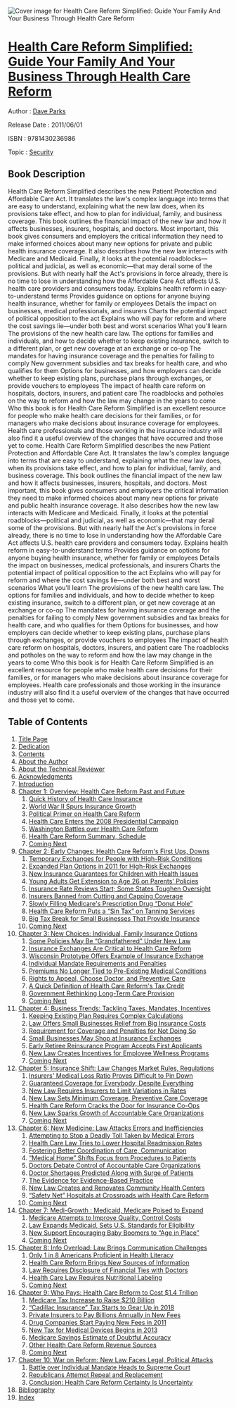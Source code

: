 ![Cover image for Health Care Reform Simplified: Guide Your Family And Your Business Through Health Care Reform](https://imgdetail.ebookreading.net/cover/cover/security/EB9781430236986.jpg)

[Health Care Reform Simplified: Guide Your Family And Your Business Through Health Care Reform](https://ebookreading.net/view/book/Health+Care+Reform+Simplified%3A+Guide+Your+Family+And+Your+Business+Through+Health+Care+Reform-EB9781430236986_1.html "Health Care Reform Simplified: Guide Your Family And Your Business Through Health Care Reform")
====================================================================================================================

Author : [Dave Parks](https://ebookreading.net/search/author/Dave+Parks)

Release Date : 2011/06/01

ISBN : 9781430236986

Topic : [Security](https://ebookreading.net/search/category/security)

Book Description
-----------------

Health Care Reform Simplified describes the new Patient Protection and Affordable Care Act. It translates the law's complex language into terms that are easy to understand, explaining what the new law does, when its provisions take effect, and how to plan for individual, family, and business coverage. This book outlines the financial impact of the new law and how it affects businesses, insurers, hospitals, and doctors.
Most important, this book gives consumers and employers the critical information they need to make informed choices about many new options for private and public health insurance coverage. It also describes how the new law interacts with Medicare and Medicaid. Finally, it looks at the potential roadblocks—political and judicial, as well as economic—that may derail some of the provisions. But with nearly half the Act's provisions in force already, there is no time to lose in understanding how the Affordable Care Act affects U.S. health care providers and consumers today.
Explains health reform in easy-to-understand terms
Provides guidance on options for anyone buying health insurance, whether for family or employees
Details the impact on businesses, medical professionals, and insurers
Charts the potential impact of political opposition to the act
Explains who will pay for reform and where the cost savings lie—under both best and worst scenarios
What you'll learn
The provisions of the new health care law.
The options for families and individuals, and how to decide whether to keep existing insurance, switch to a different plan, or get new coverage at an exchange or co-op
The mandates for having insurance coverage and the penalties for failing to comply
New government subsidies and tax breaks for health care, and who qualifies for them
Options for businesses, and how employers can decide whether to keep existing plans, purchase plans through exchanges, or provide vouchers to employees
The impact of health care reform on hospitals, doctors, insurers, and patient care
The roadblocks and potholes on the way to reform and how the law may change in the years to come
Who this book is for
Health Care Reform Simplified is an excellent resource for people who make health care decisions for their families, or for managers who make decisions about insurance coverage for employees. Health care professionals and those working in the insurance industry will also find it a useful overview of the changes that have occurred and those yet to come.
              Health Care Reform Simplified describes the new Patient Protection and Affordable Care Act. It translates the law's complex language into terms that are easy to understand, explaining what the new law does, when its provisions take effect, and how to plan for individual, family, and business coverage. This book outlines the financial impact of the new law and how it affects businesses, insurers, hospitals, and doctors.
Most important, this book gives consumers and employers the critical information they need to make informed choices about many new options for private and public health insurance coverage. It also describes how the new law interacts with Medicare and Medicaid. Finally, it looks at the potential roadblocks—political and judicial, as well as economic—that may derail some of the provisions. But with nearly half the Act's provisions in force already, there is no time to lose in understanding how the Affordable Care Act affects U.S. health care providers and consumers today.
Explains health reform in easy-to-understand terms
Provides guidance on options for anyone buying health insurance, whether for family or employees
Details the impact on businesses, medical professionals, and insurers
Charts the potential impact of political opposition to the act
Explains who will pay for reform and where the cost savings lie—under both best and worst scenarios
What you'll learn
The provisions of the new health care law.
The options for families and individuals, and how to decide whether to keep existing insurance, switch to a different plan, or get new coverage at an exchange or co-op
The mandates for having insurance coverage and the penalties for failing to comply
New government subsidies and tax breaks for health care, and who qualifies for them
Options for businesses, and how employers can decide whether to keep existing plans, purchase plans through exchanges, or provide vouchers to employees
The impact of health care reform on hospitals, doctors, insurers, and patient care
The roadblocks and potholes on the way to reform and how the law may change in the years to come
Who this book is for
Health Care Reform Simplified is an excellent resource for people who make health care decisions for their families, or for managers who make decisions about insurance coverage for employees. Health care professionals and those working in the insurance industry will also find it a useful overview of the changes that have occurred and those yet to come.
              
Table of Contents
-----------------

1. [Title Page](https://ebookreading.net/view/book/Health+Care+Reform+Simplified%3A+Guide+Your+Family+And+Your+Business+Through+Health+Care+Reform-EB9781430236986_2.html)
1. [Dedication](https://ebookreading.net/view/book/Health+Care+Reform+Simplified%3A+Guide+Your+Family+And+Your+Business+Through+Health+Care+Reform-EB9781430236986_4.html)
1. [Contents](https://ebookreading.net/view/book/Health+Care+Reform+Simplified%3A+Guide+Your+Family+And+Your+Business+Through+Health+Care+Reform-EB9781430236986_5.html)
1. [About the Author](https://ebookreading.net/view/book/Health+Care+Reform+Simplified%3A+Guide+Your+Family+And+Your+Business+Through+Health+Care+Reform-EB9781430236986_7.html#about_the_author)
1. [About the Technical Reviewer](https://ebookreading.net/view/book/Health+Care+Reform+Simplified%3A+Guide+Your+Family+And+Your+Business+Through+Health+Care+Reform-EB9781430236986_0.html#about_the_technical)
1. [Acknowledgments](https://ebookreading.net/view/book/Health+Care+Reform+Simplified%3A+Guide+Your+Family+And+Your+Business+Through+Health+Care+Reform-EB9781430236986_8.html#acknowledgments)
1. [Introduction](https://ebookreading.net/view/book/Health+Care+Reform+Simplified%3A+Guide+Your+Family+And+Your+Business+Through+Health+Care+Reform-EB9781430236986_9.html#introduction)
1. [Chapter 1: Overview: Health Care Reform Past and Future](https://ebookreading.net/view/book/Health+Care+Reform+Simplified%3A+Guide+Your+Family+And+Your+Business+Through+Health+Care+Reform-EB9781430236986_10.html#ch1)
    1. [Quick History of Health Care Insurance](https://ebookreading.net/view/book/Health+Care+Reform+Simplified%3A+Guide+Your+Family+And+Your+Business+Through+Health+Care+Reform-EB9781430236986_10.html#quick_history_of_he)
    1. [World War II Spurs Insurance Growth](https://ebookreading.net/view/book/Health+Care+Reform+Simplified%3A+Guide+Your+Family+And+Your+Business+Through+Health+Care+Reform-EB9781430236986_10.html#world_war_ii_spurs_)
    1. [Political Primer on Health Care Reform](https://ebookreading.net/view/book/Health+Care+Reform+Simplified%3A+Guide+Your+Family+And+Your+Business+Through+Health+Care+Reform-EB9781430236986_10.html#political_primer_on)
    1. [Health Care Enters the 2008 Presidential Campaign](https://ebookreading.net/view/book/Health+Care+Reform+Simplified%3A+Guide+Your+Family+And+Your+Business+Through+Health+Care+Reform-EB9781430236986_10.html#health_care_enters_)
    1. [Washington Battles over Health Care Reform](https://ebookreading.net/view/book/Health+Care+Reform+Simplified%3A+Guide+Your+Family+And+Your+Business+Through+Health+Care+Reform-EB9781430236986_10.html#washington_battles_)
    1. [Health Care Reform Summary, Schedule](https://ebookreading.net/view/book/Health+Care+Reform+Simplified%3A+Guide+Your+Family+And+Your+Business+Through+Health+Care+Reform-EB9781430236986_10.html#health_care_reform_)
    1. [Coming Next](https://ebookreading.net/view/book/Health+Care+Reform+Simplified%3A+Guide+Your+Family+And+Your+Business+Through+Health+Care+Reform-EB9781430236986_10.html#coming_next)
1. [Chapter 2: Early Changes: Health Care Reform&#39;s First Ups, Downs](https://ebookreading.net/view/book/Health+Care+Reform+Simplified%3A+Guide+Your+Family+And+Your+Business+Through+Health+Care+Reform-EB9781430236986_11.html#ch2)
    1. [Temporary Exchanges for People with High-Risk Conditions](https://ebookreading.net/view/book/Health+Care+Reform+Simplified%3A+Guide+Your+Family+And+Your+Business+Through+Health+Care+Reform-EB9781430236986_11.html#temporary_exchanges)
    1. [Expanded Plan Options in 2011 for High-Risk Exchanges](https://ebookreading.net/view/book/Health+Care+Reform+Simplified%3A+Guide+Your+Family+And+Your+Business+Through+Health+Care+Reform-EB9781430236986_11.html#expanded_plan_optio)
    1. [New Insurance Guarantees for Children with Health Issues](https://ebookreading.net/view/book/Health+Care+Reform+Simplified%3A+Guide+Your+Family+And+Your+Business+Through+Health+Care+Reform-EB9781430236986_11.html#new_insurance_guara)
    1. [Young Adults Get Extension to Age 26 on Parents&#39; Policies](https://ebookreading.net/view/book/Health+Care+Reform+Simplified%3A+Guide+Your+Family+And+Your+Business+Through+Health+Care+Reform-EB9781430236986_11.html#young_adults_get_ex)
    1. [Insurance Rate Reviews Start; Some States Toughen Oversight](https://ebookreading.net/view/book/Health+Care+Reform+Simplified%3A+Guide+Your+Family+And+Your+Business+Through+Health+Care+Reform-EB9781430236986_11.html#insurance_rate_revi)
    1. [Insurers Banned from Cutting and Capping Coverage](https://ebookreading.net/view/book/Health+Care+Reform+Simplified%3A+Guide+Your+Family+And+Your+Business+Through+Health+Care+Reform-EB9781430236986_11.html#insurers_banned_fro)
    1. [Slowly Filling Medicare&#39;s Prescription Drug “Donut Hole”](https://ebookreading.net/view/book/Health+Care+Reform+Simplified%3A+Guide+Your+Family+And+Your+Business+Through+Health+Care+Reform-EB9781430236986_11.html#slowly_filling_medi)
    1. [Health Care Reform Puts a “Sin Tax” on Tanning Services](https://ebookreading.net/view/book/Health+Care+Reform+Simplified%3A+Guide+Your+Family+And+Your+Business+Through+Health+Care+Reform-EB9781430236986_11.html#health_care_reform_)
    1. [Big Tax Break for Small Businesses That Provide Insurance](https://ebookreading.net/view/book/Health+Care+Reform+Simplified%3A+Guide+Your+Family+And+Your+Business+Through+Health+Care+Reform-EB9781430236986_11.html#big_tax_break_for_s)
    1. [Coming Next](https://ebookreading.net/view/book/Health+Care+Reform+Simplified%3A+Guide+Your+Family+And+Your+Business+Through+Health+Care+Reform-EB9781430236986_11.html#coming_next)
1. [Chapter 3: New Choices: Individual, Family Insurance Options](https://ebookreading.net/view/book/Health+Care+Reform+Simplified%3A+Guide+Your+Family+And+Your+Business+Through+Health+Care+Reform-EB9781430236986_12.html#ch3)
    1. [Some Policies May Be “Grandfathered” Under New Law](https://ebookreading.net/view/book/Health+Care+Reform+Simplified%3A+Guide+Your+Family+And+Your+Business+Through+Health+Care+Reform-EB9781430236986_12.html#some_policies_may_b)
    1. [Insurance Exchanges Are Critical to Health Care Reform](https://ebookreading.net/view/book/Health+Care+Reform+Simplified%3A+Guide+Your+Family+And+Your+Business+Through+Health+Care+Reform-EB9781430236986_12.html#insurance_exchanges)
    1. [Wisconsin Prototype Offers Example of Insurance Exchange](https://ebookreading.net/view/book/Health+Care+Reform+Simplified%3A+Guide+Your+Family+And+Your+Business+Through+Health+Care+Reform-EB9781430236986_12.html#wisconsin_prototype)
    1. [Individual Mandate Requirements and Penalties](https://ebookreading.net/view/book/Health+Care+Reform+Simplified%3A+Guide+Your+Family+And+Your+Business+Through+Health+Care+Reform-EB9781430236986_12.html#individual_mandate_)
    1. [Premiums No Longer Tied to Pre-Existing Medical Conditions](https://ebookreading.net/view/book/Health+Care+Reform+Simplified%3A+Guide+Your+Family+And+Your+Business+Through+Health+Care+Reform-EB9781430236986_12.html#premiums_no_longer_)
    1. [Rights to Appeal, Choose Doctor, and Preventive Care](https://ebookreading.net/view/book/Health+Care+Reform+Simplified%3A+Guide+Your+Family+And+Your+Business+Through+Health+Care+Reform-EB9781430236986_12.html#rights_to_appeal_ch)
    1. [A Quick Definition of Health Care Reform&#39;s Tax Credit](https://ebookreading.net/view/book/Health+Care+Reform+Simplified%3A+Guide+Your+Family+And+Your+Business+Through+Health+Care+Reform-EB9781430236986_12.html#a_quick_definition_)
    1. [Government Rethinking Long-Term Care Provision](https://ebookreading.net/view/book/Health+Care+Reform+Simplified%3A+Guide+Your+Family+And+Your+Business+Through+Health+Care+Reform-EB9781430236986_12.html#government_rethinki)
    1. [Coming Next](https://ebookreading.net/view/book/Health+Care+Reform+Simplified%3A+Guide+Your+Family+And+Your+Business+Through+Health+Care+Reform-EB9781430236986_12.html#coming_next)
1. [Chapter 4: Business Trends: Tackling Taxes, Mandates, Incentives](https://ebookreading.net/view/book/Health+Care+Reform+Simplified%3A+Guide+Your+Family+And+Your+Business+Through+Health+Care+Reform-EB9781430236986_13.html#ch4)
    1. [Keeping Existing Plan Requires Complex Calculations](https://ebookreading.net/view/book/Health+Care+Reform+Simplified%3A+Guide+Your+Family+And+Your+Business+Through+Health+Care+Reform-EB9781430236986_13.html#keeping_existing_pl)
    1. [Law Offers Small Businesses Relief from Big Insurance Costs](https://ebookreading.net/view/book/Health+Care+Reform+Simplified%3A+Guide+Your+Family+And+Your+Business+Through+Health+Care+Reform-EB9781430236986_13.html#law_offers_small_bu)
    1. [Requirement for Coverage and Penalties for Not Doing So](https://ebookreading.net/view/book/Health+Care+Reform+Simplified%3A+Guide+Your+Family+And+Your+Business+Through+Health+Care+Reform-EB9781430236986_13.html#requirement_for_cov)
    1. [Small Businesses May Shop at Insurance Exchanges](https://ebookreading.net/view/book/Health+Care+Reform+Simplified%3A+Guide+Your+Family+And+Your+Business+Through+Health+Care+Reform-EB9781430236986_13.html#small_businesses_ma)
    1. [Early Retiree Reinsurance Program Accepts First Applicants](https://ebookreading.net/view/book/Health+Care+Reform+Simplified%3A+Guide+Your+Family+And+Your+Business+Through+Health+Care+Reform-EB9781430236986_13.html#early_retiree_reins)
    1. [New Law Creates Incentives for Employee Wellness Programs](https://ebookreading.net/view/book/Health+Care+Reform+Simplified%3A+Guide+Your+Family+And+Your+Business+Through+Health+Care+Reform-EB9781430236986_13.html#new_law_creates_inc)
    1. [Coming Next](https://ebookreading.net/view/book/Health+Care+Reform+Simplified%3A+Guide+Your+Family+And+Your+Business+Through+Health+Care+Reform-EB9781430236986_13.html#coming_next1)
1. [Chapter 5: Insurance Shift: Law Changes Market Rules, Regulations](https://ebookreading.net/view/book/Health+Care+Reform+Simplified%3A+Guide+Your+Family+And+Your+Business+Through+Health+Care+Reform-EB9781430236986_14.html#ch5)
    1. [Insurers&#39; Medical Loss Ratio Proves Difficult to Pin Down](https://ebookreading.net/view/book/Health+Care+Reform+Simplified%3A+Guide+Your+Family+And+Your+Business+Through+Health+Care+Reform-EB9781430236986_14.html#insurers_medical_lo)
    1. [Guaranteed Coverage for Everybody, Despite Everything](https://ebookreading.net/view/book/Health+Care+Reform+Simplified%3A+Guide+Your+Family+And+Your+Business+Through+Health+Care+Reform-EB9781430236986_14.html#guaranteed_coverage)
    1. [New Law Requires Insurers to Limit Variations in Rates](https://ebookreading.net/view/book/Health+Care+Reform+Simplified%3A+Guide+Your+Family+And+Your+Business+Through+Health+Care+Reform-EB9781430236986_14.html#new_law_requires_in)
    1. [New Law Sets Minimum Coverage, Preventive Care Coverage](https://ebookreading.net/view/book/Health+Care+Reform+Simplified%3A+Guide+Your+Family+And+Your+Business+Through+Health+Care+Reform-EB9781430236986_14.html#new_law_sets_minimu)
    1. [Health Care Reform Cracks the Door for Insurance Co-Ops](https://ebookreading.net/view/book/Health+Care+Reform+Simplified%3A+Guide+Your+Family+And+Your+Business+Through+Health+Care+Reform-EB9781430236986_14.html#health_care_reform_)
    1. [New Law Sparks Growth of Accountable Care Organizations](https://ebookreading.net/view/book/Health+Care+Reform+Simplified%3A+Guide+Your+Family+And+Your+Business+Through+Health+Care+Reform-EB9781430236986_14.html#new_law_sparks_grow)
    1. [Coming Next](https://ebookreading.net/view/book/Health+Care+Reform+Simplified%3A+Guide+Your+Family+And+Your+Business+Through+Health+Care+Reform-EB9781430236986_14.html#coming_next2)
1. [Chapter 6: New Medicine: Law Attacks Errors and Inefficiencies](https://ebookreading.net/view/book/Health+Care+Reform+Simplified%3A+Guide+Your+Family+And+Your+Business+Through+Health+Care+Reform-EB9781430236986_15.html#ch6)
    1. [Attempting to Stop a Deadly Toll Taken by Medical Errors](https://ebookreading.net/view/book/Health+Care+Reform+Simplified%3A+Guide+Your+Family+And+Your+Business+Through+Health+Care+Reform-EB9781430236986_15.html#attempting_to_stop_)
    1. [Health Care Law Tries to Lower Hospital Readmission Rates](https://ebookreading.net/view/book/Health+Care+Reform+Simplified%3A+Guide+Your+Family+And+Your+Business+Through+Health+Care+Reform-EB9781430236986_15.html#health_care_law_tri)
    1. [Fostering Better Coordination of Care, Communication](https://ebookreading.net/view/book/Health+Care+Reform+Simplified%3A+Guide+Your+Family+And+Your+Business+Through+Health+Care+Reform-EB9781430236986_15.html#fostering_better_co)
    1. [“Medical Home” Shifts Focus from Procedures to Patients](https://ebookreading.net/view/book/Health+Care+Reform+Simplified%3A+Guide+Your+Family+And+Your+Business+Through+Health+Care+Reform-EB9781430236986_15.html#medical_home_shifts)
    1. [Doctors Debate Control of Accountable Care Organizations](https://ebookreading.net/view/book/Health+Care+Reform+Simplified%3A+Guide+Your+Family+And+Your+Business+Through+Health+Care+Reform-EB9781430236986_15.html#doctors_debate_cont)
    1. [Doctor Shortages Predicted Along with Surge of Patients](https://ebookreading.net/view/book/Health+Care+Reform+Simplified%3A+Guide+Your+Family+And+Your+Business+Through+Health+Care+Reform-EB9781430236986_15.html#doctor_shortages_pr)
    1. [The Evidence for Evidence-Based Practice](https://ebookreading.net/view/book/Health+Care+Reform+Simplified%3A+Guide+Your+Family+And+Your+Business+Through+Health+Care+Reform-EB9781430236986_15.html#the_evidence_for_ev)
    1. [New Law Creates and Renovates Community Health Centers](https://ebookreading.net/view/book/Health+Care+Reform+Simplified%3A+Guide+Your+Family+And+Your+Business+Through+Health+Care+Reform-EB9781430236986_15.html#new_law_creates_and)
    1. [“Safety Net” Hospitals at Crossroads with Health Care Reform](https://ebookreading.net/view/book/Health+Care+Reform+Simplified%3A+Guide+Your+Family+And+Your+Business+Through+Health+Care+Reform-EB9781430236986_15.html#safety_net_hospital)
    1. [Coming Next](https://ebookreading.net/view/book/Health+Care+Reform+Simplified%3A+Guide+Your+Family+And+Your+Business+Through+Health+Care+Reform-EB9781430236986_15.html#coming_next3)
1. [Chapter 7: Medi-Growth : Medicaid, Medicare Poised to Expand](https://ebookreading.net/view/book/Health+Care+Reform+Simplified%3A+Guide+Your+Family+And+Your+Business+Through+Health+Care+Reform-EB9781430236986_16.html#ch7)
    1. [Medicare Attempts to Improve Quality, Control Costs](https://ebookreading.net/view/book/Health+Care+Reform+Simplified%3A+Guide+Your+Family+And+Your+Business+Through+Health+Care+Reform-EB9781430236986_16.html#medicare_attempts_t)
    1. [Law Expands Medicaid, Sets U.S. Standards for Eligibility](https://ebookreading.net/view/book/Health+Care+Reform+Simplified%3A+Guide+Your+Family+And+Your+Business+Through+Health+Care+Reform-EB9781430236986_16.html#law_expands_medicai)
    1. [New Support Encouraging Baby Boomers to “Age in Place”](https://ebookreading.net/view/book/Health+Care+Reform+Simplified%3A+Guide+Your+Family+And+Your+Business+Through+Health+Care+Reform-EB9781430236986_16.html#new_support_encoura)
    1. [Coming Next](https://ebookreading.net/view/book/Health+Care+Reform+Simplified%3A+Guide+Your+Family+And+Your+Business+Through+Health+Care+Reform-EB9781430236986_16.html#coming_next4)
1. [Chapter 8: Info Overload: Law Brings Communication Challenges](https://ebookreading.net/view/book/Health+Care+Reform+Simplified%3A+Guide+Your+Family+And+Your+Business+Through+Health+Care+Reform-EB9781430236986_17.html#ch8)
    1. [Only 1 in 8 Americans Proficient in Health Literacy](https://ebookreading.net/view/book/Health+Care+Reform+Simplified%3A+Guide+Your+Family+And+Your+Business+Through+Health+Care+Reform-EB9781430236986_17.html#only_1_in_8_america)
    1. [Health Care Reform Brings New Sources of Information](https://ebookreading.net/view/book/Health+Care+Reform+Simplified%3A+Guide+Your+Family+And+Your+Business+Through+Health+Care+Reform-EB9781430236986_17.html#health_care_reform_)
    1. [Law Requires Disclosure of Financial Ties with Doctors](https://ebookreading.net/view/book/Health+Care+Reform+Simplified%3A+Guide+Your+Family+And+Your+Business+Through+Health+Care+Reform-EB9781430236986_17.html#law_requires_disclo)
    1. [Health Care Law Requires Nutritional Labeling](https://ebookreading.net/view/book/Health+Care+Reform+Simplified%3A+Guide+Your+Family+And+Your+Business+Through+Health+Care+Reform-EB9781430236986_17.html#health_care_law_req)
    1. [Coming Next](https://ebookreading.net/view/book/Health+Care+Reform+Simplified%3A+Guide+Your+Family+And+Your+Business+Through+Health+Care+Reform-EB9781430236986_17.html#coming_next5)
1. [Chapter 9: Who Pays: Health Care Reform to Cost $1.4 Trillion](https://ebookreading.net/view/book/Health+Care+Reform+Simplified%3A+Guide+Your+Family+And+Your+Business+Through+Health+Care+Reform-EB9781430236986_18.html#ch9)
    1. [Medicare Tax Increase to Raise $210 Billion](https://ebookreading.net/view/book/Health+Care+Reform+Simplified%3A+Guide+Your+Family+And+Your+Business+Through+Health+Care+Reform-EB9781430236986_18.html#medicare_tax_increa)
    1. [“Cadillac Insurance” Tax Starts to Gear Up in 2018](https://ebookreading.net/view/book/Health+Care+Reform+Simplified%3A+Guide+Your+Family+And+Your+Business+Through+Health+Care+Reform-EB9781430236986_18.html#cadillac_insurance_)
    1. [Private Insurers to Pay Billions Annually in New Fees](https://ebookreading.net/view/book/Health+Care+Reform+Simplified%3A+Guide+Your+Family+And+Your+Business+Through+Health+Care+Reform-EB9781430236986_18.html#private_insurers_to)
    1. [Drug Companies Start Paying New Fees in 2011](https://ebookreading.net/view/book/Health+Care+Reform+Simplified%3A+Guide+Your+Family+And+Your+Business+Through+Health+Care+Reform-EB9781430236986_18.html#drug_companies_star)
    1. [New Tax for Medical Devices Begins in 2013](https://ebookreading.net/view/book/Health+Care+Reform+Simplified%3A+Guide+Your+Family+And+Your+Business+Through+Health+Care+Reform-EB9781430236986_18.html#new_tax_for_medical)
    1. [Medicare Savings Estimate of Doubtful Accuracy](https://ebookreading.net/view/book/Health+Care+Reform+Simplified%3A+Guide+Your+Family+And+Your+Business+Through+Health+Care+Reform-EB9781430236986_18.html#medicare_savings_es)
    1. [Other Health Care Reform Revenue Sources](https://ebookreading.net/view/book/Health+Care+Reform+Simplified%3A+Guide+Your+Family+And+Your+Business+Through+Health+Care+Reform-EB9781430236986_18.html#other_health_care_r)
    1. [Coming Next](https://ebookreading.net/view/book/Health+Care+Reform+Simplified%3A+Guide+Your+Family+And+Your+Business+Through+Health+Care+Reform-EB9781430236986_18.html#coming_next6)
1. [Chapter 10: War on Reform: New Law Faces Legal, Political Attacks](https://ebookreading.net/view/book/Health+Care+Reform+Simplified%3A+Guide+Your+Family+And+Your+Business+Through+Health+Care+Reform-EB9781430236986_19.html#ch10)
    1. [Battle over Individual Mandate Heads to Supreme Court](https://ebookreading.net/view/book/Health+Care+Reform+Simplified%3A+Guide+Your+Family+And+Your+Business+Through+Health+Care+Reform-EB9781430236986_19.html#battle_over_individ)
    1. [Republicans Attempt Repeal and Replacement](https://ebookreading.net/view/book/Health+Care+Reform+Simplified%3A+Guide+Your+Family+And+Your+Business+Through+Health+Care+Reform-EB9781430236986_19.html#republicans_attempt)
    1. [Conclusion: Health Care Reform Certainty Is Uncertainty](https://ebookreading.net/view/book/Health+Care+Reform+Simplified%3A+Guide+Your+Family+And+Your+Business+Through+Health+Care+Reform-EB9781430236986_19.html#conclusion_health_c)
1. [Bibliography](https://ebookreading.net/view/book/Health+Care+Reform+Simplified%3A+Guide+Your+Family+And+Your+Business+Through+Health+Care+Reform-EB9781430236986_20.html#bibliography)
1. [Index](https://ebookreading.net/view/book/Health+Care+Reform+Simplified%3A+Guide+Your+Family+And+Your+Business+Through+Health+Care+Reform-EB9781430236986_21.html#index)
